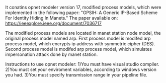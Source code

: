It conatins opnet modeler version 17, modified process models, which were implemented in the following paper:
  "GPSIH: A Generic IP-Based Scheme For Identity Hiding In Manets."
  The paper available on: https://ieeexplore.ieee.org/document/7036717
  
  The modified process models are located in manet station node model, the original process model named arp.
  First process model is modifed arp process model, which encrypts ip address with symmetric cipher (DES).
  Second process model is modifed arp process model, which simulates impersonation attack done by manet station.
  
  
  Instructions to use opnet modeler:
  1)You must have visual studio compiler.
  2)You must set your enviroment variables, according to windows version you had.
  3)You must specify transmission range in your pipeline file.
  

